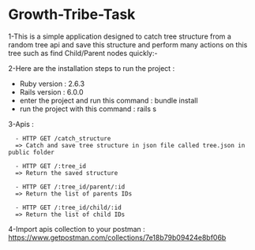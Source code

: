 # Growth-Tribe-Task

1-This is a simple application designed to catch tree structure from a random tree api and save this structure and perform many actions on this tree 
  such as find Child/Parent nodes quickly:-

2-Here are the installation steps to run the project :

   - Ruby version  : 2.6.3
   - Rails version : 6.0.0
   - enter the project and run this command : bundle install
   - run the project with this command : rails s

3-Apis :

      - HTTP GET /catch_structure
      => Catch and save tree structure in json file called tree.json in public folder
      
      - HTTP GET /:tree_id
      => Return the saved structure
      
      - HTTP GET /:tree_id/parent/:id
      => Return the list of parents IDs
        
      - HTTP GET /:tree_id/child/:id
      => Return the list of child IDs

4-Import apis collection to your postman : https://www.getpostman.com/collections/7e18b79b09424e8bf06b
